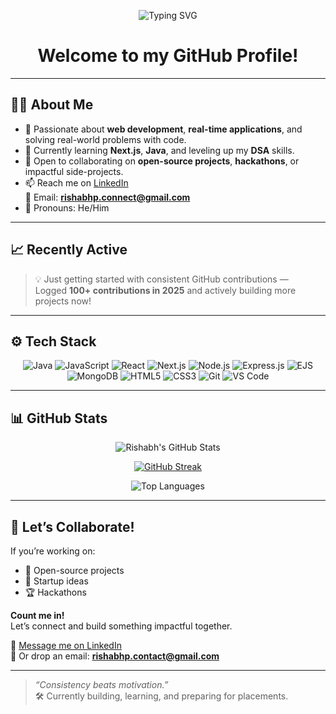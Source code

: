 <p align="center">
  <img src="https://readme-typing-svg.herokuapp.com?font=Fira+Code&size=25&pause=1000&center=true&vCenter=true&width=500&lines=Hi+There!+I'm+Rishabh+👋;Web+Developer+%7C+Hackathon+Enthusiast;Building+Real-World+Apps+with+Code;Always+Learning+💻" alt="Typing SVG" />
</p>

<h1 align="center">Welcome to my GitHub Profile!</h1>

---

## 🙋‍♂️ About Me

- 🔭 Passionate about **web development**, **real-time applications**, and solving real-world problems with code.
- 🌱 Currently learning **Next.js**, **Java**, and leveling up my **DSA** skills.
- 🤝 Open to collaborating on **open-source projects**, **hackathons**, or impactful side-projects.
- 📫 Reach me on [LinkedIn](https://www.linkedin.com/in/rishabh-prajapati-b76bb3367)  
  📧 Email: **rishabhp.connect@gmail.com**
- 💬 Pronouns: He/Him

---

## 📈 Recently Active

> 💡 Just getting started with consistent GitHub contributions —  
> Logged **100+ contributions in 2025** and actively building more projects now!

---

## ⚙️ Tech Stack

<div align="center">

![Java](https://img.shields.io/badge/Java-ED8B00?style=for-the-badge&logo=openjdk&logoColor=white)
![JavaScript](https://img.shields.io/badge/JavaScript-F7DF1E?style=for-the-badge&logo=javascript&logoColor=black)
![React](https://img.shields.io/badge/React-20232A?style=for-the-badge&logo=react&logoColor=61DAFB)
![Next.js](https://img.shields.io/badge/Next.js-000000?style=for-the-badge&logo=nextdotjs&logoColor=white)
![Node.js](https://img.shields.io/badge/Node.js-339933?style=for-the-badge&logo=nodedotjs&logoColor=white)
![Express.js](https://img.shields.io/badge/Express.js-404D59?style=for-the-badge)
![EJS](https://img.shields.io/badge/EJS-3178C6?style=for-the-badge)
![MongoDB](https://img.shields.io/badge/MongoDB-4EA94B?style=for-the-badge&logo=mongodb&logoColor=white)
![HTML5](https://img.shields.io/badge/HTML5-E34F26?style=for-the-badge&logo=html5&logoColor=white)
![CSS3](https://img.shields.io/badge/CSS3-1572B6?style=for-the-badge&logo=css3&logoColor=white)
![Git](https://img.shields.io/badge/Git-F05032?style=for-the-badge&logo=git&logoColor=white)
![VS Code](https://img.shields.io/badge/VSCode-007ACC?style=for-the-badge&logo=visualstudiocode&logoColor=white)

</div>

---

## 📊 GitHub Stats

<div align="center">

![Rishabh's GitHub Stats](https://github-readme-stats.vercel.app/api?username=Rishabh6353&show_icons=true&theme=radical&count_private=true&include_all_commits=true)

[![GitHub Streak](https://streak-stats.demolab.com?user=Rishabh6353&theme=radical&hide_border=false)](https://git.io/streak-stats)

![Top Languages](https://github-readme-stats.vercel.app/api/top-langs/?username=Rishabh6353&layout=compact&theme=radical&langs_count=8)

</div>

---

## 🚀 Let’s Collaborate!

If you’re working on:
- 🌟 Open-source projects  
- 🚀 Startup ideas  
- 🏆 Hackathons  

**Count me in!**  
Let’s connect and build something impactful together.

📩 [Message me on LinkedIn](https://www.linkedin.com/in/rishabh-prajapati-b76bb3367)  
📧 Or drop an email: **rishabhp.contact@gmail.com**

---

> _“Consistency beats motivation.”_  
> 🛠 Currently building, learning, and preparing for placements.
